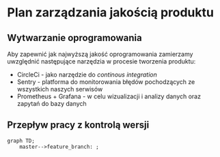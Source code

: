 # Plan zarządzania jakością produktu


## Wytwarzanie oprogramowania

Aby zapewnić jak najwyższą jakość oprogramowania zamierzamy uwzględnić następujące narzędzia w procesie tworzenia produktu:

* CircleCi - jako narzędzie do *continous integration*
* Sentry - platforma do monitorowania błędów pochodzących ze wszystkich naszych serwisów
* Prometheus + Grafana - w celu wizualizacji i analizy danych oraz zapytań do bazy danych

## Przepływ pracy z kontrolą wersji

```mermaid
graph TD;
	master-->feature_branch: ;
	
```
<!--stackedit_data:
eyJoaXN0b3J5IjpbLTg0NzI3OTk5OV19
-->